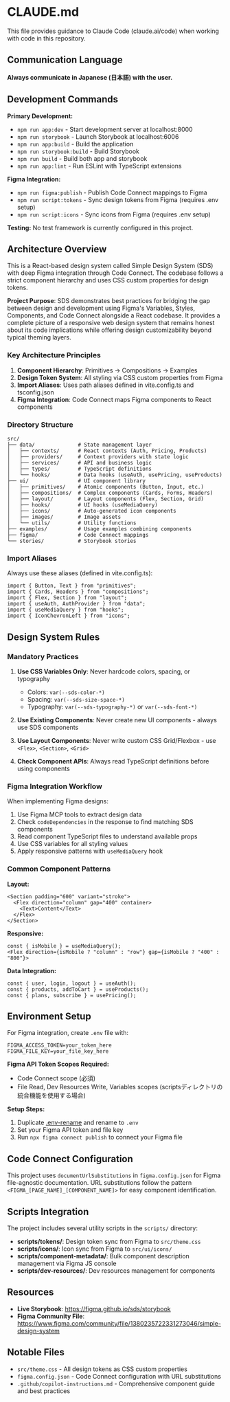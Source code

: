 # CLAUDE.md

This file provides guidance to Claude Code (claude.ai/code) when working with code in this repository.

## Communication Language

**Always communicate in Japanese (日本語) with the user.**

## Development Commands

**Primary Development:**
- `npm run app:dev` - Start development server at localhost:8000
- `npm run storybook` - Launch Storybook at localhost:6006
- `npm run app:build` - Build the application
- `npm run storybook:build` - Build Storybook
- `npm run build` - Build both app and storybook
- `npm run app:lint` - Run ESLint with TypeScript extensions

**Figma Integration:**
- `npm run figma:publish` - Publish Code Connect mappings to Figma
- `npm run script:tokens` - Sync design tokens from Figma (requires .env setup)
- `npm run script:icons` - Sync icons from Figma (requires .env setup)

**Testing:** No test framework is currently configured in this project.

## Architecture Overview

This is a React-based design system called Simple Design System (SDS) with deep Figma integration through Code Connect. The codebase follows a strict component hierarchy and uses CSS custom properties for design tokens.

**Project Purpose**: SDS demonstrates best practices for bridging the gap between design and development using Figma's Variables, Styles, Components, and Code Connect alongside a React codebase. It provides a complete picture of a responsive web design system that remains honest about its code implications while offering design customizability beyond typical theming layers.

### Key Architecture Principles

1. **Component Hierarchy**: Primitives → Compositions → Examples
2. **Design Token System**: All styling via CSS custom properties from Figma
3. **Import Aliases**: Uses path aliases defined in vite.config.ts and tsconfig.json
4. **Figma Integration**: Code Connect maps Figma components to React components

### Directory Structure

```
src/
├── data/              # State management layer
│   ├── contexts/      # React contexts (Auth, Pricing, Products)
│   ├── providers/     # Context providers with state logic
│   ├── services/      # API and business logic
│   ├── types/         # TypeScript definitions
│   └── hooks/         # Data hooks (useAuth, usePricing, useProducts)
├── ui/                # UI component library
│   ├── primitives/    # Atomic components (Button, Input, etc.)
│   ├── compositions/  # Complex components (Cards, Forms, Headers)
│   ├── layout/        # Layout components (Flex, Section, Grid)
│   ├── hooks/         # UI hooks (useMediaQuery)
│   ├── icons/         # Auto-generated icon components
│   ├── images/        # Image assets
│   └── utils/         # Utility functions
├── examples/          # Usage examples combining components
├── figma/             # Code Connect mappings
└── stories/           # Storybook stories
```

### Import Aliases

Always use these aliases (defined in vite.config.ts):
```tsx
import { Button, Text } from "primitives";
import { Cards, Headers } from "compositions"; 
import { Flex, Section } from "layout";
import { useAuth, AuthProvider } from "data";
import { useMediaQuery } from "hooks";
import { IconChevronLeft } from "icons";
```

## Design System Rules

### Mandatory Practices

1. **Use CSS Variables Only**: Never hardcode colors, spacing, or typography
   - Colors: `var(--sds-color-*)`
   - Spacing: `var(--sds-size-space-*)`
   - Typography: `var(--sds-typography-*)` or `var(--sds-font-*)`

2. **Use Existing Components**: Never create new UI components - always use SDS components

3. **Use Layout Components**: Never write custom CSS Grid/Flexbox - use `<Flex>`, `<Section>`, `<Grid>`

4. **Check Component APIs**: Always read TypeScript definitions before using components

### Figma Integration Workflow

When implementing Figma designs:

1. Use Figma MCP tools to extract design data
2. Check `codeDependencies` in the response to find matching SDS components
3. Read component TypeScript files to understand available props
4. Use CSS variables for all styling values
5. Apply responsive patterns with `useMediaQuery` hook

### Common Component Patterns

**Layout:**
```tsx
<Section padding="600" variant="stroke">
  <Flex direction="column" gap="400" container>
    <Text>Content</Text>
  </Flex>
</Section>
```

**Responsive:**
```tsx
const { isMobile } = useMediaQuery();
<Flex direction={isMobile ? "column" : "row"} gap={isMobile ? "400" : "800"}>
```

**Data Integration:**
```tsx
const { user, login, logout } = useAuth();
const { products, addToCart } = useProducts();
const { plans, subscribe } = usePricing();
```

## Environment Setup

For Figma integration, create `.env` file with:
```
FIGMA_ACCESS_TOKEN=your_token_here
FIGMA_FILE_KEY=your_file_key_here
```

**Figma API Token Scopes Required:**
- Code Connect scope (必須)
- File Read, Dev Resources Write, Variables scopes (scriptsディレクトリの統合機能を使用する場合)

**Setup Steps:**
1. Duplicate [.env-rename](./.env-rename) and rename to `.env`
2. Set your Figma API token and file key
3. Run `npx figma connect publish` to connect your Figma file

## Code Connect Configuration

This project uses `documentUrlSubstitutions` in `figma.config.json` for Figma file-agnostic documentation. URL substitutions follow the pattern `<FIGMA_[PAGE_NAME]_[COMPONENT_NAME]>` for easy component identification.

## Scripts Integration

The project includes several utility scripts in the `scripts/` directory:

- **scripts/tokens/**: Design token sync from Figma to `src/theme.css`
- **scripts/icons/**: Icon sync from Figma to `src/ui/icons/`
- **scripts/component-metadata/**: Bulk component description management via Figma JS console
- **scripts/dev-resources/**: Dev resources management for components

## Resources

- **Live Storybook**: https://figma.github.io/sds/storybook
- **Figma Community File**: https://www.figma.com/community/file/1380235722331273046/simple-design-system

## Notable Files

- `src/theme.css` - All design tokens as CSS custom properties
- `figma.config.json` - Code Connect configuration with URL substitutions
- `.github/copilot-instructions.md` - Comprehensive component guide and best practices